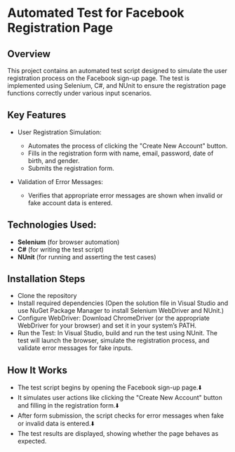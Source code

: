 # Automated Test for Facebook Registration Page

## Overview
This project contains an automated test script designed to simulate the user registration process on the Facebook sign-up page. The test is implemented using Selenium, C#, and NUnit to ensure the registration page functions correctly under various input scenarios.

## Key Features
- User Registration Simulation:
  - Automates the process of clicking the "Create New Account" button.
  - Fills in the registration form with name, email, password, date of birth, and gender.
  - Submits the registration form.
  
- Validation of Error Messages:
  - Verifies that appropriate error messages are shown when invalid or fake account data is entered.

## Technologies Used:
- **Selenium** (for browser automation)
- **C#** (for writing the test script)
- **NUnit** (for running and asserting the test cases)

## Installation Steps
- Clone the repository
- Install required dependencies (Open the solution file in Visual Studio and use NuGet Package Manager to install Selenium WebDriver and NUnit.)
- Configure WebDriver:
Download ChromeDriver (or the appropriate WebDriver for your browser) and set it in your system’s PATH.
- Run the Test:
In Visual Studio, build and run the test using NUnit. The test will launch the browser, simulate the registration process, and validate error messages for fake inputs.

## How It Works
- The test script begins by opening the Facebook sign-up page.⬇️
- It simulates user actions like clicking the "Create New Account" button and filling in the registration form.⬇️
- After form submission, the script checks for error messages when fake or invalid data is entered.⬇️
- The test results are displayed, showing whether the page behaves as expected.
